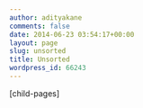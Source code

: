 ```yaml
---
author: adityakane
comments: false
date: 2014-06-23 03:54:17+00:00
layout: page
slug: unsorted
title: Unsorted
wordpress_id: 66243
---
```


[child-pages]
